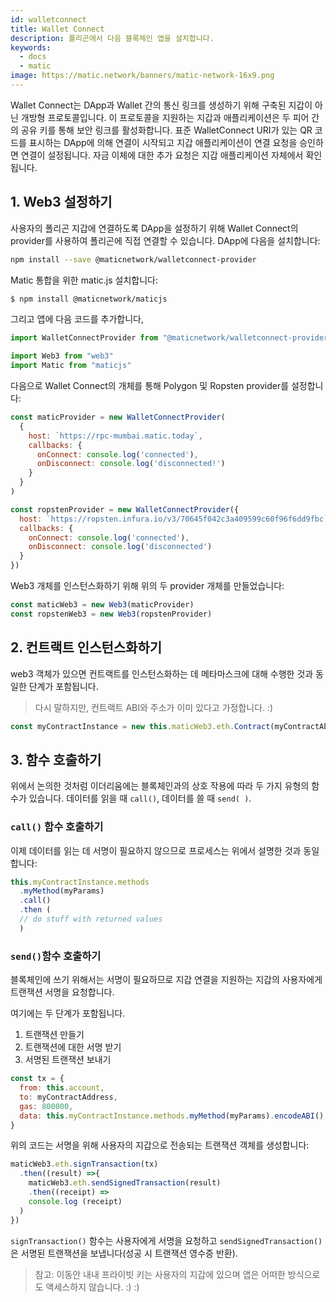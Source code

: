```yaml
---
id: walletconnect
title: Wallet Connect
description: 폴리곤에서 다음 블록체인 앱을 설치합니다.
keywords:
  - docs
  - matic
image: https://matic.network/banners/matic-network-16x9.png
---
```


Wallet Connect는 DApp과 Wallet 간의 통신 링크를 생성하기 위해 구축된 지갑이 아닌 개방형 프로토콜입니다. 이 프로토콜을 지원하는 지갑과 애플리케이션은 두 피어 간의 공유 키를 통해 보안 링크를 활성화합니다. 표준 WalletConnect URI가 있는 QR 코드를 표시하는 DApp에 의해 연결이 시작되고 지갑 애플리케이션이 연결 요청을 승인하면 연결이 설정됩니다. 자금 이체에 대한 추가 요청은 지갑 애플리케이션 자체에서 확인됩니다.

## 1. Web3 설정하기

사용자의 폴리곤 지갑에 연결하도록 DApp을 설정하기 위해 Wallet Connect의 provider를 사용하여 폴리곤에 직접 연결할 수 있습니다. DApp에 다음을 설치합니다:

```bash
npm install --save @maticnetwork/walletconnect-provider
```

Matic 통합을 위한 matic.js 설치합니다:

```bash
$ npm install @maticnetwork/maticjs
```
그리고 앱에 다음 코드를 추가합니다,

```js
import WalletConnectProvider from "@maticnetwork/walletconnect-provider"

import Web3 from "web3"
import Matic from "maticjs"
```

다음으로 Wallet Connect의 개체를 통해 Polygon 및 Ropsten provider를 설정합니다:

```javascript
const maticProvider = new WalletConnectProvider(
  {
    host: `https://rpc-mumbai.matic.today`,
    callbacks: {
      onConnect: console.log('connected'),
      onDisconnect: console.log('disconnected!')
    }
  }
)

const ropstenProvider = new WalletConnectProvider({
  host: `https://ropsten.infura.io/v3/70645f042c3a409599c60f96f6dd9fbc`,
  callbacks: {
    onConnect: console.log('connected'),
    onDisconnect: console.log('disconnected')
  }
})
```
Web3 개체를 인스턴스화하기 위해 위의 두 provider 개체를 만들었습니다:


```js
const maticWeb3 = new Web3(maticProvider)
const ropstenWeb3 = new Web3(ropstenProvider)
```


## 2. 컨트랙트 인스턴스화하기

web3 객체가 있으면 컨트랙트를 인스턴스화하는 데 메타마스크에 대해 수행한 것과 동일한 단계가 포함됩니다.

> 다시 말하지만, 컨트랙트 ABI와 주소가 이미 있다고 가정합니다. :)

```js
const myContractInstance = new this.maticWeb3.eth.Contract(myContractAbi, myContractAddress)
```

## 3. 함수 호출하기

위에서 논의한 것처럼 이더리움에는 블록체인과의 상호 작용에 따라 두 가지 유형의 함수가 있습니다. 데이터를 읽을 때 `call()`, 데이터를 쓸 때 `send( )`.

### `call()` 함수 호출하기

이제 데이터를 읽는 데 서명이 필요하지 않으므로 프로세스는 위에서 설명한 것과 동일합니다:

```js
this.myContractInstance.methods
  .myMethod(myParams)
  .call()
  .then (
  // do stuff with returned values
  )
```
### `send()`함수 호출하기

블록체인에 쓰기 위해서는 서명이 필요하므로 지갑 연결을 지원하는 지갑의 사용자에게 트랜잭션 서명을 요청합니다.

여기에는 두 단계가 포함됩니다.
1. 트랜잭션 만들기
2. 트랜잭션에 대한 서명 받기
3. 서명된 트랜잭션 보내기


```js
const tx = {
  from: this.account,
  to: myContractAddress,
  gas: 800000,
  data: this.myContractInstance.methods.myMethod(myParams).encodeABI(),
}
```


위의 코드는 서명을 위해 사용자의 지갑으로 전송되는 트랜잭션 객체를 생성합니다:


```js
maticWeb3.eth.signTransaction(tx)
  .then((result) =>{
    maticWeb3.eth.sendSignedTransaction(result)
    .then((receipt) => 
    console.log (receipt)
  )
})
```

`signTransaction()` 함수는 사용자에게 서명을 요청하고 `sendSignedTransaction()`은 서명된 트랜잭션을 보냅니다(성공 시 트랜잭션 영수증 반환).

> 참고: 이동안 내내 프라이빗 키는 사용자의 지갑에 있으며 앱은 어떠한 방식으로도 액세스하지 않습니다. :) :)
